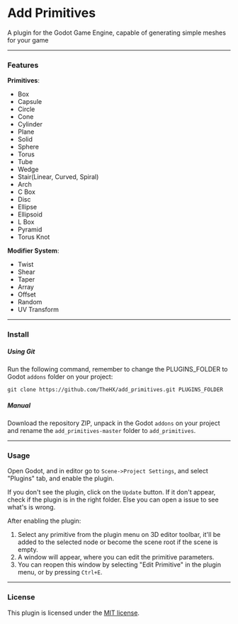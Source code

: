 # Add Primitives
A plugin for the Godot Game Engine, capable of generating simple meshes for your game

***

### Features
**Primitives**:
  * Box
  * Capsule
  * Circle
  * Cone
  * Cylinder
  * Plane
  * Solid
  * Sphere
  * Torus
  * Tube
  * Wedge
  * Stair(Linear, Curved, Spiral)
  * Arch
  * C Box
  * Disc
  * Ellipse
  * Ellipsoid
  * L Box
  * Pyramid
  * Torus Knot

**Modifier System**:
  * Twist
  * Shear
  * Taper
  * Array
  * Offset
  * Random
  * UV Transform

***

### Install

##### Using Git
Run the following command, remember to change the PLUGINS_FOLDER to Godot `addons` folder on your project:
```
git clone https://github.com/TheHX/add_primitives.git PLUGINS_FOLDER
```
##### Manual
Download the repository ZIP, unpack in the Godot `addons` on your project and rename the `add_primitives-master` folder to ```add_primitives```.

***

### Usage
Open Godot, and in editor go to `Scene->Project Settings`, and select "Plugins" tab, and enable the plugin. 

If you don't see the plugin, click on the `Update` button. If it don't appear, check if the plugin is in the 
right folder. Else you can open a issue to see what's is wrong.

After enabling the plugin:

1. Select any primitive from the plugin menu on 3D editor toolbar, it'll be added to the selected node or become the scene root if the scene is empty.
2. A window will appear, where you can edit the primitive parameters.
3. You can reopen this window by selecting "Edit Primitive" in the plugin menu, or by pressing ```Ctrl+E```.

***

### License
This plugin is licensed under the [MIT license](https://github.com/TheHX/add_primitives/blob/master/LICENSE.md).
